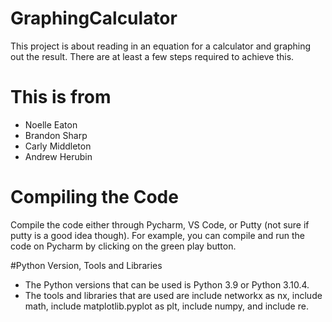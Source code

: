 # GraphingCalculator
This project is about reading in an equation for a calculator and graphing out the result. There are at least a few steps required to achieve this.

# This is from
* Noelle Eaton
* Brandon Sharp
* Carly Middleton
* Andrew Herubin

# Compiling the Code
Compile the code either through Pycharm, VS Code, or Putty (not sure if putty is a good idea though). For example, you can compile and run the code on Pycharm by clicking on the green play button.

#Python Version, Tools and Libraries
* The Python versions that can be used is Python 3.9 or Python 3.10.4.
* The tools and libraries that are used are include networkx as nx, include math, include matplotlib.pyplot as plt, include numpy, and include re.